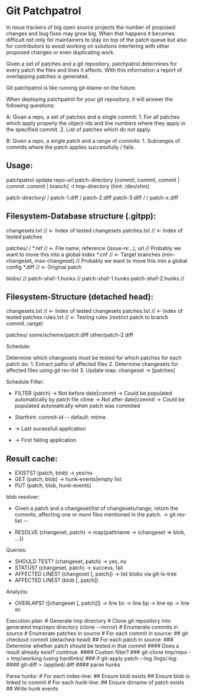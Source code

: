 Git Patchpatrol
===============

In issue trackers of big open source projects the number of proposed changes
and bug fixes may grow big. When that happens it becomes difficult not only for
maintainers to stay on top of the patch queue but also for contributors to
avoid working on solutions interfering with other proposed changes or even
duplicating work.

Given a set of patches and a git repository, patchpatrol determines for every
patch the files and lines it affects. With this information a report of
overlapping patches is generated.

Git patchpatrol is like running git-blame on the future.

When deploying patchpatrol for your git repository, it will answer the
following questions:

A:  Givan a repo, a set of patches and a single commit:
    1.  For all patches which apply properly the object-ids and line numbers
        where they apply in the specified commit.
    2.  List of patches which do not apply.

B:  Given a repo, a single patch and a range of commits:
    1.  Subranges of commits where the patch applies successfully / fails.


Usage:
------

patchpatrol update <database> repo-url patch-directory
    [commit, commit, commit | commit..commit | branch]
    -t tmp-directory (hint: /dev/shm)

patch-directory/
    <issue-1>/
        patch-1.diff
    <issue-2>/
        patch-2.diff
        patch-3.diff
    <some>/
        <arbitrary>/
            <reference/>
                patch-x.diff


Filesystem-Database structure (.gitpp):
---------------------------------------
changesets.txt  // <- Index of tested changesets
patches.txt     // <- Index of tested patches

patches/
    <ef>/<sha1-blob-patch>
        *.ref           // <- File name, reference (issue-nr...), url
                        //    Probably we want to move this into a global index
        *.cnf           // <- Target branches (min-changeset, max-changeset)
                        //    Probably we want to move this into a global config
        *.diff          // <- Original patch

blobs/
    <xy>/<sha1-blob-1>/
        patch-sha1-1.hunks
    <xy>/<sha1-blob-2>/
        patch-sha1-1.hunks
        patch-sha1-2.hunks
    <xz>/<sha1-blob-3>/

Filesystem-Structure (detached head):
-------------------------------------

changesets.txt          // <- Index of tested changesets
patches.txt             // <- Index of tested patches
rules.txt               // <- Testing rules (restrict patch to branch commit..range)

patches/
    some/scheme/patch.diff
    other/patch-2.diff


Schedule:

Determine which changesets must be tested for which patches
for each patch do:
    1. Extract paths of affected files
    2. Determine changesets for affected files using git rev-list
    3. Update map: changeset -> [patches]

Schedule Filter:
* FILTER (patch)
  -> Not before date|commit
    -> Could be populated automatically by patch file ctime 
  -> Not after date|commit
    -> Could be populated automatically when patch was commited


* Starthint: commit-id -- default: mtime
* -> Last sucessfull application
* -> First failing application

Result cache:
-------------
* EXISTS? (patch, blob)
  -> yes/no
* GET (patch, blob)
  -> hunk-events|empty list
* PUT (patch, blob, hunk-events)

blob resolver:
* Given a patch and a changeset/list of changesets/range, return the commits,
  affecting one or more files mentioned in the patch.
  -> git rev-list <commit> -- <paths>

* RESOLVE (changeset, patch)
  -> map(pathname -> {changeset => blob, ...})

Queries:
* SHOULD TEST? (changeset, patch)
  -> yes, no
* STATUS? (changeset, patch)
  -> success, fail
* AFFECTED LINES? (changeset [, patch]) -> list blobs via git-ls-tree
* AFFECTED LINES? (blob [, patch])

Analyzis:
* OVERLAPS? ([changeset [, patch]])
    -> <blob> line bc <patch>
    -> <blob> line bp <patch>
    -> <blob> line ep <patch>
    -> <blob> line ec <patch>

Execution plan:
    # Generate tmp directory
    # Clone git repository into generated tmp/repo directory (clone --mirror)
    # Enumerate commits in source
    # Enumerate patches in source
    # For each commit in source:
    ##  git checkout commit (detached-head)
    ##  For each patch in source:
    ###   Determine whether patch should be tested in that commit
    ####    Does a result already exist? continue.
    ####    Custom filter?
    ###   git-clone tmp/repo -> tmp/working (using hardlinks)
    ###   if git-apply patch --log <commit>/logs/<patch>.log:
    ####    git-diff > <commit>/applied/<patch>.diff
    ####    parse hunks

Parse hunks:
    # For each index-line:
    ##  Ensure blob exists
    ##  Ensure blob is linked to commit
    # For each hunk-line:
    ##  Ensure dirname of patch exists
    ##  Write hunk events
